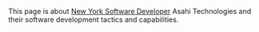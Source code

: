 This page is about [New York Software Developer](https://asahitechnologies.com/blog/custom-software-development/?utm_source=LinkBuilding&utm_medium=LinkBuilding&utm_campaign=BLYLinkBuil "New York Software Developer") Asahi Technologies and their software development tactics and capabilities.

